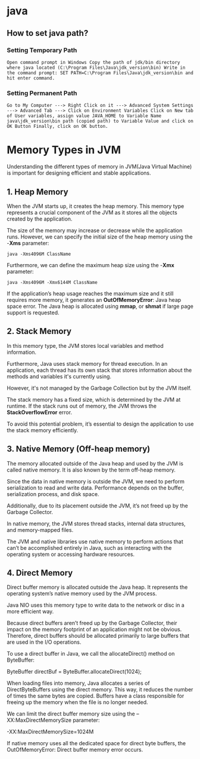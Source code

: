 # java
## How to set java path?
### Setting Temporary Path
`Open command prompt in Windows
Copy the path of jdk/bin directory where java located (C:\Program Files\Java\jdk_version\bin)
Write in the command prompt: SET PATH=C:\Program Files\Java\jdk_version\bin and hit enter command.
`

### Setting Permanent Path
`Go to My Computer ---> Right Click on it ---> Advanced System Settings ---> Advanced Tab ---> Click on Environment Variables
Click on New tab of User variables, assign value JAVA_HOME to Variable Name
java\jdk_version\bin path (copied path) to Variable Value and click on OK Button
Finally, click on OK button.`

# Memory Types in JVM
Understanding the different types of memory in JVM(Java Virtual Machine) is important for designing efficient and stable applications.

## 1. Heap Memory
When the JVM starts up, it creates the heap memory. This memory type represents a crucial component of the JVM as it stores all the objects created by the application.

The size of the memory may increase or decrease while the application runs. However, we can specify the initial size of the heap memory using the -**Xms** parameter:

`java -Xms4096M ClassName`

Furthermore, we can define the maximum heap size using the -**Xmx** parameter:

`java -Xms4096M -Xmx6144M ClassName`

If the application’s heap usage reaches the maximum size and it still requires more memory, it generates an **OutOfMemoryError**: Java heap space error.
The Java heap is allocated using **mmap**, or **shmat** if large page support is requested. 

## 2. Stack Memory
In this memory type, the JVM stores local variables and method information.

Furthermore, Java uses stack memory for thread execution. In an application, each thread has its own stack that stores information about the methods and variables it's currently using.

However, it's not managed by the Garbage Collection but by the JVM itself.

The stack memory has a fixed size, which is determined by the JVM at runtime. If the stack runs out of memory, the JVM throws the **StackOverflowError** error.

To avoid this potential problem, it’s essential to design the application to use the stack memory efficiently.

## 3. Native Memory (Off-heap memory)
The memory allocated outside of the Java heap and used by the JVM is called native memory. It is also known by the term off-heap memory.

Since the data in native memory is outside the JVM, we need to perform serialization to read and write data. Performance depends on the buffer, serialization process, and disk space.

Additionally, due to its placement outside the JVM, it’s not freed up by the Garbage Collector.

In native memory, the JVM stores thread stacks, internal data structures, and memory-mapped files.

The JVM and native libraries use native memory to perform actions that can’t be accomplished entirely in Java, such as interacting with the operating system or accessing hardware resources.

## 4. Direct Memory

Direct buffer memory is allocated outside the Java heap. It represents the operating system’s native memory used by the JVM process.

Java NIO uses this memory type to write data to the network or disc in a more efficient way.

Because direct buffers aren’t freed up by the Garbage Collector, their impact on the memory footprint of an application might not be obvious. Therefore, direct buffers should be allocated primarily to large buffers that are used in the I/O operations.

To use a direct buffer in Java, we call the allocateDirect() method on ByteBuffer:

ByteBuffer directBuf = ByteBuffer.allocateDirect(1024);

When loading files into memory, Java allocates a series of DirectByteBuffers using the direct memory. This way, it reduces the number of times the same bytes are copied. Buffers have a class responsible for freeing up the memory when the file is no longer needed.

We can limit the direct buffer memory size using the –XX:MaxDirectMemorySize parameter:

-XX:MaxDirectMemorySize=1024M

If native memory uses all the dedicated space for direct byte buffers, the OutOfMemoryError: Direct buffer memory error occurs.
